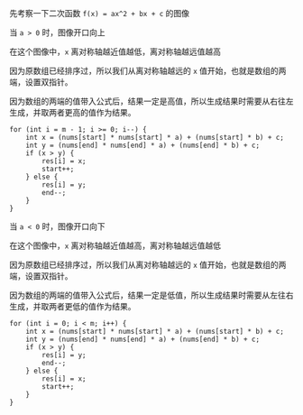 先考察一下二次函数 `f(x) = ax^2 + bx + c` 的图像

当 `a > 0` 时，图像开口向上

在这个图像中，`x` 离对称轴越近值越低，离对称轴越远值越高

因为原数组已经排序过，所以我们从离对称轴越远的 `x` 值开始，也就是数组的两端，设置双指针。

因为数组的两端的值带入公式后，结果一定是高值，所以生成结果时需要从右往左生成，并取两者更高的值作为结果。
```
for (int i = m - 1; i >= 0; i--) {
    int x = (nums[start] * nums[start] * a) + (nums[start] * b) + c;
    int y = (nums[end] * nums[end] * a) + (nums[end] * b) + c;
    if (x > y) {
        res[i] = x;
        start++;
    } else {
        res[i] = y;
        end--;
    }
}
```

当 `a < 0` 时，图像开口向下

在这个图像中，`x` 离对称轴越近值越高，离对称轴越远值越低

因为原数组已经排序过，所以我们从离对称轴越远的 `x` 值开始，也就是数组的两端，设置双指针。

因为数组的两端的值带入公式后，结果一定是低值，所以生成结果时需要从左往右生成，并取两者更低的值作为结果。
```
for (int i = 0; i < m; i++) {
    int x = (nums[start] * nums[start] * a) + (nums[start] * b) + c;
    int y = (nums[end] * nums[end] * a) + (nums[end] * b) + c;
    if (x > y) {
        res[i] = y;
        end--;
    } else {
        res[i] = x;
        start++;
    }
}
```